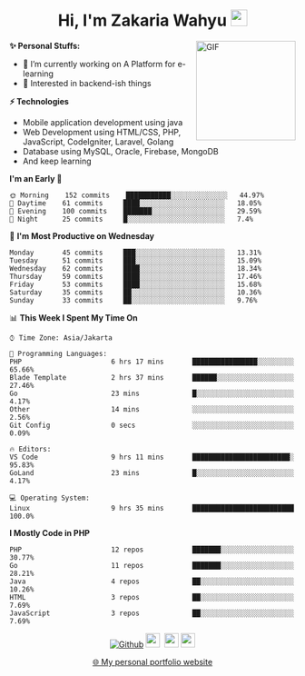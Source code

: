 <h1 align="center">Hi, I'm Zakaria Wahyu <img src="https://github.com/TheDudeThatCode/TheDudeThatCode/blob/master/Assets/Hi.gif" width="29px"></h1>

<img align="right" alt="GIF" height="175px" src="https://www.nayakapratama.co.id/wp-content/uploads/2019/07/Website-Maintenance.gif" />

**✨ Personal Stuffs:**
- 🔭 I’m currently working on A Platform for e-learning 
- 🌱 Interested in backend-ish things

**⚡ Technologies**
- Mobile application development using java
- Web Development using HTML/CSS, PHP, JavaScript, CodeIgniter, Laravel, Golang
- Database using MySQL, Oracle, Firebase, MongoDB
- And keep learning

<!--START_SECTION:waka-->
**I'm an Early 🐤** 

```text
🌞 Morning    152 commits    ███████████░░░░░░░░░░░░░░   44.97% 
🌆 Daytime    61 commits     ████░░░░░░░░░░░░░░░░░░░░░   18.05% 
🌃 Evening    100 commits    ███████░░░░░░░░░░░░░░░░░░   29.59% 
🌙 Night      25 commits     █░░░░░░░░░░░░░░░░░░░░░░░░   7.4%

```
📅 **I'm Most Productive on Wednesday** 

```text
Monday       45 commits     ███░░░░░░░░░░░░░░░░░░░░░░   13.31% 
Tuesday      51 commits     ███░░░░░░░░░░░░░░░░░░░░░░   15.09% 
Wednesday    62 commits     ████░░░░░░░░░░░░░░░░░░░░░   18.34% 
Thursday     59 commits     ████░░░░░░░░░░░░░░░░░░░░░   17.46% 
Friday       53 commits     ████░░░░░░░░░░░░░░░░░░░░░   15.68% 
Saturday     35 commits     ██░░░░░░░░░░░░░░░░░░░░░░░   10.36% 
Sunday       33 commits     ██░░░░░░░░░░░░░░░░░░░░░░░   9.76%

```


📊 **This Week I Spent My Time On** 

```text
⌚︎ Time Zone: Asia/Jakarta

💬 Programming Languages: 
PHP                      6 hrs 17 mins       ████████████████░░░░░░░░░   65.66% 
Blade Template           2 hrs 37 mins       ██████░░░░░░░░░░░░░░░░░░░   27.46% 
Go                       23 mins             █░░░░░░░░░░░░░░░░░░░░░░░░   4.17% 
Other                    14 mins             ░░░░░░░░░░░░░░░░░░░░░░░░░   2.56% 
Git Config               0 secs              ░░░░░░░░░░░░░░░░░░░░░░░░░   0.09%

🔥 Editors: 
VS Code                  9 hrs 11 mins       ████████████████████████░   95.83% 
GoLand                   23 mins             █░░░░░░░░░░░░░░░░░░░░░░░░   4.17%

💻 Operating System: 
Linux                    9 hrs 35 mins       █████████████████████████   100.0%

```

**I Mostly Code in PHP** 

```text
PHP                      12 repos            ███████░░░░░░░░░░░░░░░░░░   30.77% 
Go                       11 repos            ███████░░░░░░░░░░░░░░░░░░   28.21% 
Java                     4 repos             ██░░░░░░░░░░░░░░░░░░░░░░░   10.26% 
HTML                     3 repos             ██░░░░░░░░░░░░░░░░░░░░░░░   7.69% 
JavaScript               3 repos             ██░░░░░░░░░░░░░░░░░░░░░░░   7.69%

```



<!--END_SECTION:waka-->

<p align="center">
<a href="https://github.com/zakariawahyu" target="_blank"><img alt="Github" src="https://img.shields.io/badge/GitHub-%2312100E.svg?&style=for-the-badge&logo=Github&logoColor=white" /></a>
<a href="https://www.twitter.com/_zakariawahyu"><img src="https://img.shields.io/badge/twitter-%231DA1F2.svg?&style=for-the-badge&logo=twitter&logoColor=white" height=25></a> 
<a href="https://www.linkedin.com/in/zakariawahyu"><img src="https://img.shields.io/badge/linkedin-%230077B5.svg?&style=for-the-badge&logo=linkedin&logoColor=white" height=25></a> 
<a href="https://www.instagram.com/_zakariawahyu"><img src="https://img.shields.io/badge/instagram-%23E4405F.svg?&style=for-the-badge&logo=instagram&logoColor=white" height=25></a></p>
<p align="center"><a href="https://www.zakariawahyu.com" target="_blank">🌐 My personal portfolio website</a></p>
